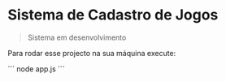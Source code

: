 # Sistema de Cadastro de Jogos

> Sistema em desenvolvimento

Para rodar esse projecto na sua máquina execute:

´´´
node app.js
´´´
